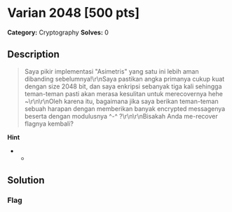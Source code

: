 # Varian 2048 [500 pts]

**Category:** Cryptography
**Solves:** 0

## Description
>Saya pikir implementasi "Asimetris" yang satu ini lebih aman dibanding sebelumnya!\r\nSaya pastikan angka primanya cukup kuat dengan size 2048 bit, dan saya enkripsi sebanyak tiga kali sehingga teman-teman pasti akan merasa kesulitan untuk merecovernya hehe ~\r\n\r\nOleh karena itu, bagaimana jika saya berikan teman-teman sebuah harapan dengan memberikan banyak encrypted messagenya beserta dengan modulusnya ^-^ ?\r\n\r\nBisakah Anda me-recover flagnya kembali?

**Hint**
* -

## Solution

### Flag

